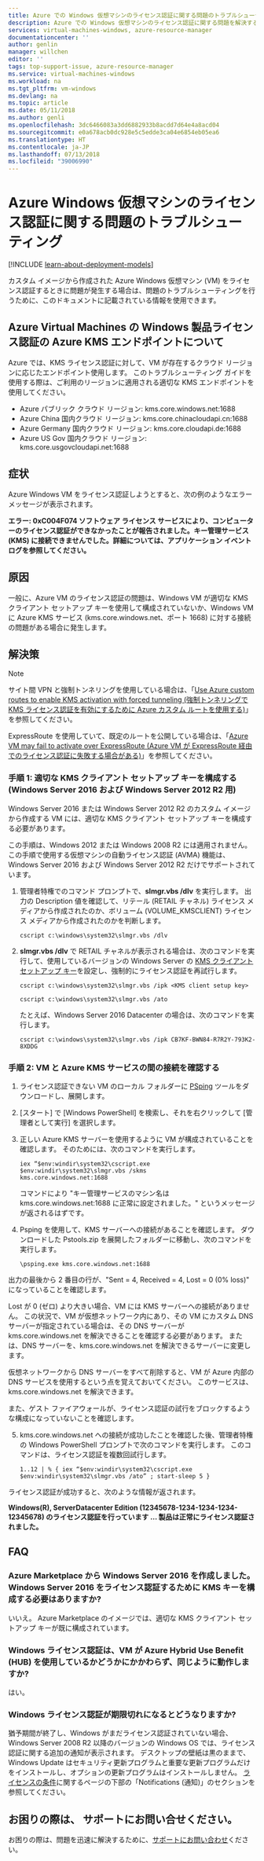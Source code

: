```yaml
---
title: Azure での Windows 仮想マシンのライセンス認証に関する問題のトラブルシューティング | Microsoft Docs
description: Azure での Windows 仮想マシンのライセンス認証に関する問題を解決するためのトラブルシューティングの手順を示します
services: virtual-machines-windows, azure-resource-manager
documentationcenter: ''
author: genlin
manager: willchen
editor: ''
tags: top-support-issue, azure-resource-manager
ms.service: virtual-machines-windows
ms.workload: na
ms.tgt_pltfrm: vm-windows
ms.devlang: na
ms.topic: article
ms.date: 05/11/2018
ms.author: genli
ms.openlocfilehash: 3dc6466083a3dd6882933b8acdd7d64e4a8acd04
ms.sourcegitcommit: e0a678acb0dc928e5c5edde3ca04e6854eb05ea6
ms.translationtype: HT
ms.contentlocale: ja-JP
ms.lasthandoff: 07/13/2018
ms.locfileid: "39006990"
---
```

# <a name="troubleshoot-azure-windows-virtual-machine-activation-problems"></a>Azure Windows 仮想マシンのライセンス認証に関する問題のトラブルシューティング

[!INCLUDE [learn-about-deployment-models](../../../includes/learn-about-deployment-models-both-include.md)]

カスタム イメージから作成された Azure Windows 仮想マシン (VM) をライセンス認証するときに問題が発生する場合は、問題のトラブルシューティングを行うために、このドキュメントに記載されている情報を使用できます。 

## <a name="understanding-azure-kms-endpoints-for-windows-product-activation-of-azure-virtual-machines"></a>Azure Virtual Machines の Windows 製品ライセンス認証の Azure KMS エンドポイントについて
Azure では、KMS ライセンス認証に対して、VM が存在するクラウド リージョンに応じたエンドポイント使用します。 このトラブルシューティング ガイドを使用する際は、ご利用のリージョンに適用される適切な KMS エンドポイントを使用してください。

* Azure パブリック クラウド リージョン: kms.core.windows.net:1688
* Azure China 国内クラウド リージョン: kms.core.chinacloudapi.cn:1688
* Azure Germany 国内クラウド リージョン: kms.core.cloudapi.de:1688
* Azure US Gov 国内クラウド リージョン: kms.core.usgovcloudapi.net:1688

## <a name="symptom"></a>症状

Azure Windows VM をライセンス認証しようとすると、次の例のようなエラー メッセージが表示されます。

**エラー: 0xC004F074 ソフトウェア ライセンス サービスにより、コンピューターのライセンス認証ができなかったことが報告されました。キー管理サービス (KMS) に接続できませんでした。詳細については、アプリケーション イベント ログを参照してください。**

## <a name="cause"></a>原因
一般に、Azure VM のライセンス認証の問題は、Windows VM が適切な KMS クライアント セットアップ キーを使用して構成されていないか、Windows VM に Azure KMS サービス (kms.core.windows.net、ポート 1668) に対する接続の問題がある場合に発生します。 

## <a name="solution"></a>解決策

>[!NOTE]
>サイト間 VPN と強制トンネリングを使用している場合は、「[Use Azure custom routes to enable KMS activation with forced tunneling (強制トンネリングで KMS ライセンス認証を有効にするために Azure カスタム ルートを使用する)](http://blogs.msdn.com/b/mast/archive/2015/05/20/use-azure-custom-routes-to-enable-kms-activation-with-forced-tunneling.aspx)」を参照してください。 
>
>ExpressRoute を使用していて、既定のルートを公開している場合は、「[Azure VM may fail to activate over ExpressRoute (Azure VM が ExpressRoute 経由でのライセンス認証に失敗する場合がある)](http://blogs.msdn.com/b/mast/archive/2015/12/01/azure-vm-may-fail-to-activate-over-expressroute.aspx)」を参照してください。

### <a name="step-1-configure-the-appropriate-kms-client-setup-key-for-windows-server-2016-and-windows-server-2012-r2"></a>手順 1: 適切な KMS クライアント セットアップ キーを構成する (Windows Server 2016 および Windows Server 2012 R2 用)

Windows Server 2016 または Windows Server 2012 R2 のカスタム イメージから作成する VM には、適切な KMS クライアント セットアップ キーを構成する必要があります。

この手順は、Windows 2012 または Windows 2008 R2 には適用されません。 この手順で使用する仮想マシンの自動ライセンス認証 (AVMA) 機能は、Windows Server 2016 および Windows Server 2012 R2 だけでサポートされています。

1. 管理者特権でのコマンド プロンプトで、**slmgr.vbs /dlv** を実行します。 出力の Description 値を確認して、リテール (RETAIL チャネル) ライセンス メディアから作成されたのか、ボリューム (VOLUME_KMSCLIENT) ライセンス メディアから作成されたのかを判断します。
  
    ```
    cscript c:\windows\system32\slmgr.vbs /dlv
    ```

2. **slmgr.vbs /dlv** で RETAIL チャネルが表示される場合は、次のコマンドを実行して、使用しているバージョンの Windows Server の [KMS クライアント セットアップ キー](https://technet.microsoft.com/library/jj612867%28v=ws.11%29.aspx?f=255&MSPPError=-2147217396)を設定し、強制的にライセンス認証を再試行します。 

    ```
    cscript c:\windows\system32\slmgr.vbs /ipk <KMS client setup key>

    cscript c:\windows\system32\slmgr.vbs /ato
     ```

    たとえば、Windows Server 2016 Datacenter の場合は、次のコマンドを実行します。

    ```
    cscript c:\windows\system32\slmgr.vbs /ipk CB7KF-BWN84-R7R2Y-793K2-8XDDG
    ```

### <a name="step-2-verify-the-connectivity-between-the-vm-and-azure-kms-service"></a>手順 2: VM と Azure KMS サービスの間の接続を確認する

1. ライセンス認証できない VM のローカル フォルダーに [PSping](http:/technet.microsoft.com/sysinternals/jj729731.aspx) ツールをダウンロードし、展開します。 

2. [スタート] で [Windows PowerShell] を検索し、それを右クリックして [管理者として実行] を選択します。

3. 正しい Azure KMS サーバーを使用するように VM が構成されていることを確認します。 そのためには、次のコマンドを実行します。
  
    ```
    iex “$env:windir\system32\cscript.exe $env:windir\system32\slmgr.vbs /skms
    kms.core.windows.net:1688
    ```
    コマンドにより "キー管理サービスのマシン名は kms.core.windows.net:1688 に正常に設定されました。" というメッセージが返されるはずです。

4. Psping を使用して、KMS サーバーへの接続があることを確認します。 ダウンロードした Pstools.zip を展開したフォルダーに移動し、次のコマンドを実行します。
  
    ```
    \psping.exe kms.core.windows.net:1688
    ```
  
  出力の最後から 2 番目の行が、"Sent = 4, Received = 4, Lost = 0 (0% loss)" になっていることを確認します。

  Lost が 0 (ゼロ) より大きい場合、VM には KMS サーバーへの接続がありません。 この状況で、VM が仮想ネットワーク内にあり、その VM にカスタム DNS サーバーが指定されている場合は、その DNS サーバーが kms.core.windows.net を解決できることを確認する必要があります。 または、DNS サーバーを、kms.core.windows.net を解決できるサーバーに変更します。

  仮想ネットワークから DNS サーバーをすべて削除すると、VM が Azure 内部の DNS サービスを使用するという点を覚えておいてください。 このサービスは、kms.core.windows.net を解決できます。
  
また、ゲスト ファイアウォールが、ライセンス認証の試行をブロックするような構成になっていないことを確認します。

5. kms.core.windows.net への接続が成功したことを確認した後、管理者特権の Windows PowerShell プロンプトで次のコマンドを実行します。 このコマンドは、ライセンス認証を複数回試行します。

    ```
    1..12 | % { iex “$env:windir\system32\cscript.exe $env:windir\system32\slmgr.vbs /ato” ; start-sleep 5 }
    ```

ライセンス認証が成功すると、次のような情報が返されます。

**Windows(R), ServerDatacenter Edition (12345678-1234-1234-1234-12345678) のライセンス認証を行っています … 製品は正常にライセンス認証されました。**

## <a name="faq"></a>FAQ 

### <a name="i-created-the-windows-server-2016-from-azure-marketplace-do-i-need-to-configure-kms-key-for-activating-the-windows-server-2016"></a>Azure Marketplace から Windows Server 2016 を作成しました。 Windows Server 2016 をライセンス認証するために KMS キーを構成する必要はありますか? 
 
いいえ。 Azure Marketplace のイメージでは、適切な KMS クライアント セットアップ キーが既に構成されています。 

### <a name="does-windows-activation-work-the-same-way-regardless-if-the-vm-is-using-azure-hybrid-use-benefit-hub-or-not"></a>Windows ライセンス認証は、VM が Azure Hybrid Use Benefit (HUB) を使用しているかどうかにかかわらず、同じように動作しますか? 
 
はい。 
 
### <a name="what-happens-if-windows-activation-period-expires"></a>Windows ライセンス認証が期限切れになるとどうなりますか? 
 
猶予期間が終了し、Windows がまだライセンス認証されていない場合、Windows Server 2008 R2 以降のバージョンの Windows OS では、ライセンス認証に関する追加の通知が表示されます。 デスクトップの壁紙は黒のままで、Windows Update はセキュリティ更新プログラムと重要な更新プログラムだけをインストールし、オプションの更新プログラムはインストールしません。 [ライセンスの条件](http://technet.microsoft.com/library/ff793403.aspx)に関するページの下部の「Notifications (通知)」のセクションを参照してください。   

## <a name="need-help-contact-support"></a>お困りの際は、 サポートにお問い合せください。
お困りの際は、問題を迅速に解決するために、[サポートにお問い合わせ](https://portal.azure.com/?#blade/Microsoft_Azure_Support/HelpAndSupportBlade)ください。
